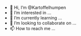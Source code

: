 - 👋 Hi, I’m @Kartoffelhumpen
- 👀 I’m interested in ...
- 🌱 I’m currently learning ...
- 💞️ I’m looking to collaborate on ...
- 📫 How to reach me ...

<!---
Kartoffelhumpen/Kartoffelhumpen is a ✨ special ✨ repository because its `README.md` (this file) appears on your GitHub profile.
You can click the Preview link to take a look at your changes.
--->
